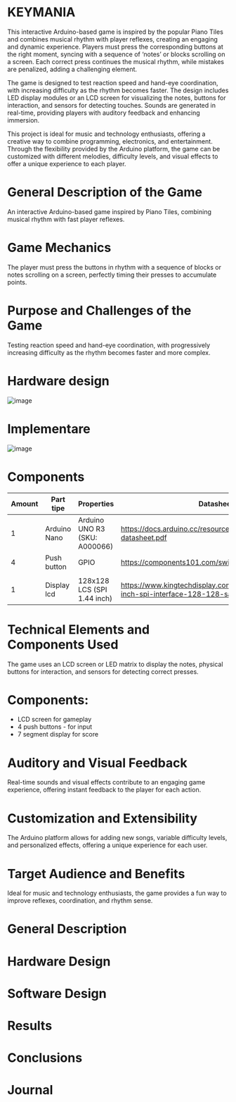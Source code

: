 # KEYMANIA
 This interactive Arduino-based game is inspired by the popular Piano Tiles and combines musical rhythm with player reflexes, creating an engaging and dynamic experience. Players must press the corresponding buttons at the right moment, syncing with a sequence of ‘notes’ or blocks scrolling on a screen. Each correct press continues the musical rhythm, while mistakes are penalized, adding a challenging element.

 The game is designed to test reaction speed and hand-eye coordination, with increasing difficulty as the rhythm becomes faster. The design includes LED display modules or an LCD screen for visualizing the notes, buttons for interaction, and sensors for detecting touches. Sounds are generated in real-time, providing players with auditory feedback and enhancing immersion.

 This project is ideal for music and technology enthusiasts, offering a creative way to combine programming, electronics, and entertainment. Through the flexibility provided by the Arduino platform, the game can be customized with different melodies, difficulty levels, and visual effects to offer a unique experience to each player.

# General Description of the Game
An interactive Arduino-based game inspired by Piano Tiles, combining musical rhythm with fast player reflexes.

# Game Mechanics
The player must press the buttons in rhythm with a sequence of blocks or notes scrolling on a screen, perfectly timing their presses to accumulate points.

# Purpose and Challenges of the Game
Testing reaction speed and hand-eye coordination, with progressively increasing difficulty as the rhythm becomes faster and more complex.

# Hardware design
![image](https://github.com/user-attachments/assets/22d1ef9a-ca75-48c9-a719-64b6985976a5)

# Implementare
![image](https://github.com/user-attachments/assets/363a3ff3-9f26-455a-b8ab-6a8f8720d398)
# Components

| Amount | Part tipe    | Properties                    | Datasheet                                                                                         | Image |
|--------|--------------|-------------------------------|---------------------------------------------------------------------------------------------------|-------|
| 1      | Arduino Nano | Arduino UNO R3 (SKU: A000066) | https://docs.arduino.cc/resources/datasheets/A000066-datasheet.pdf                                |       |
| 4      | Push button  | GPIO                          | https://components101.com/switches/push-button                                                    |       |
    |
| 1      | Display lcd  | 128x128 LCS (SPI 1.44 inch)   | https://www.kingtechdisplay.com/uploads/file/1.44-inch-spi-interface-128-128-samll-lcd-module.pdf |![image](https://github.com/user-attachments/assets/fdb70236-dacf-4b1b-b0db-44ce79a8f18c) |

# Technical Elements and Components Used
The game uses an LCD screen or LED matrix to display the notes, physical buttons for interaction, and sensors for detecting correct presses.

# Components:

- LCD screen for gameplay 
- 4 push buttons - for input
- 7 segment display for score

# Auditory and Visual Feedback
Real-time sounds and visual effects contribute to an engaging game experience, offering instant feedback to the player for each action.

# Customization and Extensibility
The Arduino platform allows for adding new songs, variable difficulty levels, and personalized effects, offering a unique experience for each user.

# Target Audience and Benefits
Ideal for music and technology enthusiasts, the game provides a fun way to improve reflexes, coordination, and rhythm sense.

# General Description
# Hardware Design
# Software Design
# Results
# Conclusions
# Journal
